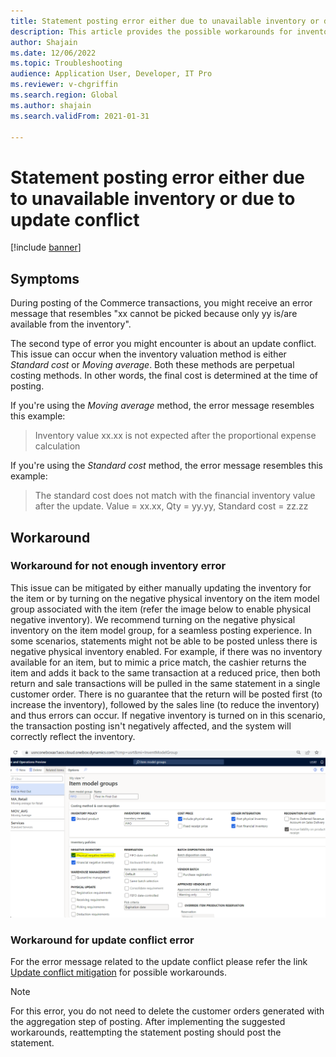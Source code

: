 ```yaml
---
title: Statement posting error either due to unavailable inventory or due to update conflict
description: This article provides the possible workarounds for inventory related issues during statement posting.
author: Shajain
ms.date: 12/06/2022
ms.topic: Troubleshooting
audience: Application User, Developer, IT Pro
ms.reviewer: v-chgriffin
ms.search.region: Global
ms.author: shajain
ms.search.validFrom: 2021-01-31

---
```


# Statement posting error either due to unavailable inventory or due to update conflict 

[!include [banner](../../includes/banner.md)]

## Symptoms
During posting of the Commerce transactions, you might receive an error message that resembles "xx cannot be picked because only yy is/are available from the inventory".

The second type of error you might encounter is about an update conflict. This issue can occur when the inventory valuation method is either *Standard cost* or *Moving average*. Both these methods are perpetual costing methods. In other words, the final cost is determined at the time of posting.

If you're using the *Moving average* method, the error message resembles this example:
> Inventory value xx.xx is not expected after the proportional expense calculation

If you're using the *Standard cost* method, the error message resembles this example:
> The standard cost does not match with the financial inventory value after the update. Value = xx.xx, Qty = yy.yy, Standard cost = zz.zz

## Workaround
### Workaround for not enough inventory error
This issue can be mitigated by either manually updating the inventory for the item or by turning on the negative physical inventory on the item model group associated with the item (refer the image below to enable physical negative inventory). We recommend turning on the negative physical inventory on the item model group, for a seamless posting experience. In some scenarios, statements might not be able to be posted unless there is negative physical inventory enabled. For example, if there was no inventory available for an item, but to mimic a price match, the cashier returns the item and adds it back to the same transaction at a reduced price, then both return and sale transactions will be pulled in the same statement in a single customer order. There is no guarantee that the return will be posted first (to increase the inventory), followed by the sales line (to reduce the inventory) and thus errors can occur. If negative inventory is turned on in this scenario, the transaction posting isn't negatively affected, and the system will correctly reflect the inventory.

![Enable physical negative inventory](./media/Physical_Negative_Inventory.png "Enable negative physical inventory")
 
### Workaround for update conflict error
For the error message related to the update conflict please refer the link [Update conflict mitigation](https://learn.microsoft.com/en-us/troubleshoot/dynamics-365/supply-chain/costing/update-conflict-standard-cost-moving-average-inventory-valuation) for possible workarounds.

> [!NOTE]
> For this error, you do not need to delete the customer orders generated with the aggregation step of posting. After implementing the suggested workarounds, reattempting the statement posting should post the statement.


